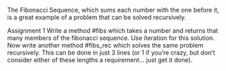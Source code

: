 The Fibonacci Sequence, which sums each number with the one before it, is a great example of a problem that can be solved recursively.

Assignment 1
Write a method #fibs which takes a number and returns that many members of the fibonacci sequence. Use iteration for this solution.
Now write another method #fibs_rec which solves the same problem recursively. This can be done in just 3 lines (or 1 if you’re crazy, but don’t consider either of these lengths a requirement… just get it done).